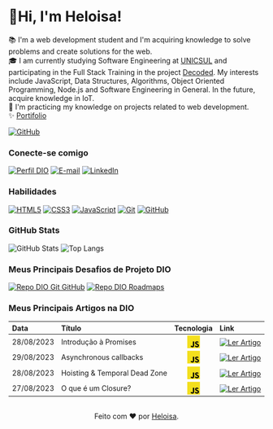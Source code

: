 <h1>👋Hi, I'm Heloisa!</h1>

📚 I'm a web development student and I'm acquiring knowledge to solve problems and create solutions for the web. </br>
🎓 I am currently studying Software Engineering at [UNICSUL](https://www.cruzeirodosul.edu.br/) and participating in the Full Stack Training in the project [Decoded](https://moodle.descodificadas.com.br/?redirect=0). My interests include JavaScript, Data Structures, Algorithms, Object Oriented Programming, Node.js and Software Engineering in General. In the future, acquire knowledge in IoT. </br>
💞️ I'm practicing my knowledge on projects related to web development.</br>
✨ [Portifolio](https://heloisafelizardo.github.io)

[![GitHub](https://img.shields.io/github/followers/HeloisaFelizardo?style=for-the-badge&label=follow&style=social)](https://github.com/HeloisaFelizardo/)

### Conecte-se comigo

[![Perfil DIO](https://img.shields.io/badge/-Meu%20Perfil%20na%20DIO-30A3DC?style=for-the-badge)](https://www.dio.me/users/heloisacampos2009)
[![E-mail](https://img.shields.io/badge/-Email-000?style=for-the-badge&logo=microsoft-outlook&logoColor=E94D5F)](mailto:heloisacampos2009@hotmail.com)
[![LinkedIn](https://img.shields.io/badge/-LinkedIn-000?style=for-the-badge&logo=linkedin&logoColor=30A3DC)](https://www.linkedin.com/in/heloisafelizardo/)

### Habilidades

[![HTML5](https://img.shields.io/badge/HTML-000?style=for-the-badge&logo=html5&logoColor=30A3DC)](https://www.w3schools.com/html/default.asp)
[![CSS3](https://img.shields.io/badge/CSS3-000?style=for-the-badge&logo=css3&logoColor=E94D5F)](https://www.w3schools.com/css/default.asp)
[![JavaScript](https://img.shields.io/badge/JavaScript-000?style=for-the-badge&logo=javascript&logoColor=30A3DC)](https://developer.mozilla.org/pt-BR/docs/web/javascript/guide/introduction)
[![Git](https://img.shields.io/badge/Git-000?style=for-the-badge&logo=git&logoColor=E94D5F)](https://git-scm.com/doc)
[![GitHub](https://img.shields.io/badge/GitHub-000?style=for-the-badge&logo=github&logoColor=30A3DC)](https://docs.github.com/)

### GitHub Stats

![GitHub Stats](https://github-readme-stats.vercel.app/api?username=heloisafelizardo&theme=transparent&bg_color=000&border_color=30A3DC&show_icons=true&icon_color=30A3DC&title_color=E94D5F&text_color=FFF&hide_title=true&hide=stars)
![Top Langs](https://github-readme-stats-git-masterrstaa-rickstaa.vercel.app/api/top-langs/?username=heloisafelizardo&layout=compact&langs_count=10&bg_color=000&border_color=30A3DC&title_color=E94D5F&text_color=FFF)

### Meus Principais Desafios de Projeto DIO

[![Repo DIO Git GitHub](https://github-readme-stats.vercel.app/api/pin/?username=heloisafelizardo&repo=dio-lab-open-source&bg_color=000&border_color=30A3DC&show_icons=true&icon_color=30A3DC&title_color=E94D5F&text_color=FFF)](https://github.com/heloisafelizardo/dio-lab-open-source)
[![Repo DIO Roadmaps](https://github-readme-stats.vercel.app/api/pin/?username=digitalinnovationone&repo=roadmaps&bg_color=000&border_color=30A3DC&show_icons=true&icon_color=30A3DC&title_color=E94D5F&text_color=FFF)](https://github.com/digitalinnovationone/roadmaps)

### Meus Principais Artigos na DIO

<table>
  <thead>
    <tr align="left">
      <th>Data</th>
      <th>Título</th>
      <th>Tecnologia</th>
      <th>Link</th>
    </tr>
  </thead>
  <tbody align="left">
  <tr>
      <td>28/08/2023</td>
      <td>Introdução à Promises</td>
      <td align ="center"><img align="center" width="25px" src="https://raw.githubusercontent.com/HeloisaFelizardo/heloisafelizardo.github.io/main/data/imgs/js.png" /></td>
      <td align="center">
        <a href="https://www.dio.me/articles/introducao-as-promises-em-javascript-agendando-tarefas-futuras">
           <img align="center" alt="Ler Artigo" src="https://img.shields.io/badge/Ler%20Artigo-E94D5F?style=for-the-badge">
        </a>
      </td>
    </tr> 
   <tr>
      <td>29/08/2023</td>
      <td>Asynchronous callbacks</td>
      <td align ="center"><img align="center" width="25px" src="https://raw.githubusercontent.com/HeloisaFelizardo/heloisafelizardo.github.io/main/data/imgs/js.png" /></td>
      <td align="center">
        <a href="https://www.dio.me/articles/settimeout">
           <img align="center" alt="Ler Artigo" src="https://img.shields.io/badge/Ler%20Artigo-30A3DC?style=for-the-badge">
        </a>
      </td>
    </tr> 
   <tr>
      <td>28/08/2023</td>
      <td>Hoisting & Temporal Dead Zone</td>
      <td align ="center"><img align="center" width="25px" src="https://raw.githubusercontent.com/HeloisaFelizardo/heloisafelizardo.github.io/main/data/imgs/js.png" /></td>
      <td align="center">
        <a href="https://www.dio.me/articles/hoisting-temporal-dead-zone">
           <img align="center" alt="Ler Artigo" src="https://img.shields.io/badge/Ler%20Artigo-E94D5F?style=for-the-badge">
        </a>
      </td>
    </tr> 
    <tr>
      <td>27/08/2023</td>
      <td>O que é um Closure?</td>
      <td align ="center"><img align="center" width="25px" src="https://raw.githubusercontent.com/HeloisaFelizardo/heloisafelizardo.github.io/main/data/imgs/js.png" /></td>
      <td align="center">
        <a href="https://www.dio.me/articles/o-que-e-um-closure">
           <img align="center" alt="Ler Artigo" src="https://img.shields.io/badge/Ler%20Artigo-30A3DC?style=for-the-badge">
        </a>
      </td>
    </tr>      
  </tbody>
  <tfoot></tfoot>
</table>

##

<div align="center">Feito com ❤️ por <a href="https://heloisafelizardo.github.io" target= "_blank">Heloisa</a>.</div>
